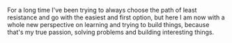 For a long time I've been trying to always choose the path of least resistance and go with the easiest and first option,
  but here I am now with a whole new perspective on learning and trying to build things, because that's my true passion,
  solving problems and building interesting things.
